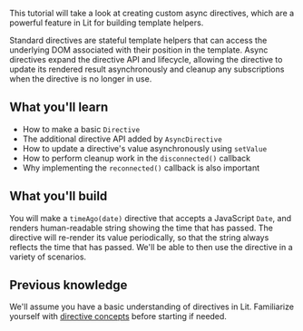 This tutorial will take a look at creating custom async directives, which
are a powerful feature in Lit for building template helpers.

Standard directives are stateful template helpers that can access the underlying
DOM associated with their position in the template. Async directives expand the
directive API and lifecycle, allowing the directive to update its rendered
result asynchronously and cleanup any subscriptions when the directive is no
longer in use.

<h2>What you'll learn</h2>

* How to make a basic `Directive`
* The additional directive API added by `AsyncDirective`
* How to update a directive's value asynchronously using `setValue`
* How to perform cleanup work in the `disconnected()` callback
* Why implementing the `reconnected()` callback is also important

<h2>What you'll build</h2>

You will make a `timeAgo(date)` directive that accepts a JavaScript `Date`, and
renders human-readable string showing the time that has passed. The directive
will re-render its value periodically, so that the string always reflects the
time that has passed.  We'll be able to then use the directive in a variety of
scenarios.

<h2>Previous knowledge</h2>

We'll assume you have a basic understanding of directives in Lit. Familiarize
yourself with [directive
concepts](/docs/templates/custom-directives/?mods=tutorialCatalog#async-directives)
before starting if needed.
